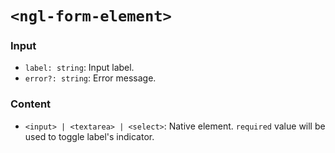 # `<ngl-form-element>`

### Input
  * `label: string`: Input label.
  * `error?: string`: Error message.

### Content

  * `<input> | <textarea> | <select>`: Native element. `required` value will be used to toggle label's indicator.
